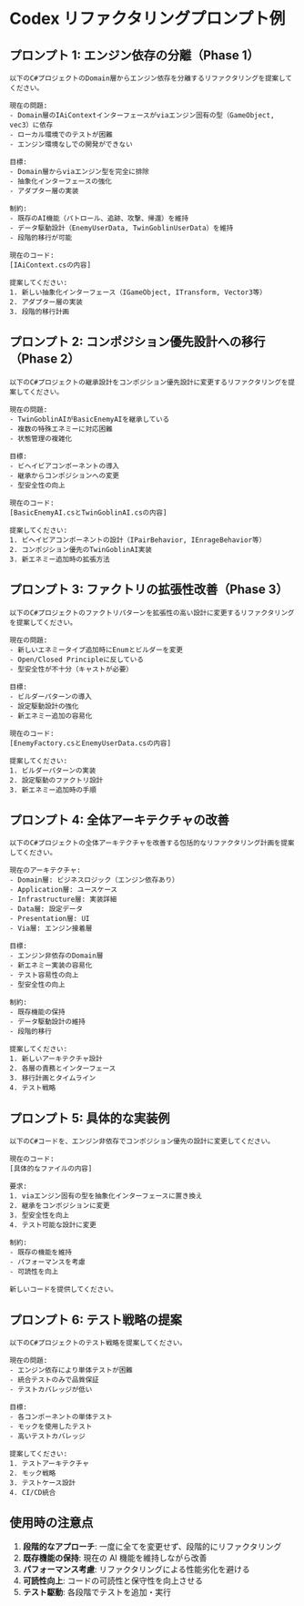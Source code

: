 # Codex リファクタリングプロンプト例

## プロンプト 1: エンジン依存の分離（Phase 1）

```
以下のC#プロジェクトのDomain層からエンジン依存を分離するリファクタリングを提案してください。

現在の問題:
- Domain層のIAiContextインターフェースがviaエンジン固有の型（GameObject, vec3）に依存
- ローカル環境でのテストが困難
- エンジン環境なしでの開発ができない

目標:
- Domain層からviaエンジン型を完全に排除
- 抽象化インターフェースの強化
- アダプター層の実装

制約:
- 既存のAI機能（パトロール、追跡、攻撃、帰還）を維持
- データ駆動設計（EnemyUserData, TwinGoblinUserData）を維持
- 段階的移行が可能

現在のコード:
[IAiContext.csの内容]

提案してください:
1. 新しい抽象化インターフェース（IGameObject, ITransform, Vector3等）
2. アダプター層の実装
3. 段階的移行計画
```

## プロンプト 2: コンポジション優先設計への移行（Phase 2）

```
以下のC#プロジェクトの継承設計をコンポジション優先設計に変更するリファクタリングを提案してください。

現在の問題:
- TwinGoblinAIがBasicEnemyAIを継承している
- 複数の特殊エネミーに対応困難
- 状態管理の複雑化

目標:
- ビヘイビアコンポーネントの導入
- 継承からコンポジションへの変更
- 型安全性の向上

現在のコード:
[BasicEnemyAI.csとTwinGoblinAI.csの内容]

提案してください:
1. ビヘイビアコンポーネントの設計（IPairBehavior, IEnrageBehavior等）
2. コンポジション優先のTwinGoblinAI実装
3. 新エネミー追加時の拡張方法
```

## プロンプト 3: ファクトリの拡張性改善（Phase 3）

```
以下のC#プロジェクトのファクトリパターンを拡張性の高い設計に変更するリファクタリングを提案してください。

現在の問題:
- 新しいエネミータイプ追加時にEnumとビルダーを変更
- Open/Closed Principleに反している
- 型安全性が不十分（キャストが必要）

目標:
- ビルダーパターンの導入
- 設定駆動設計の強化
- 新エネミー追加の容易化

現在のコード:
[EnemyFactory.csとEnemyUserData.csの内容]

提案してください:
1. ビルダーパターンの実装
2. 設定駆動のファクトリ設計
3. 新エネミー追加時の手順
```

## プロンプト 4: 全体アーキテクチャの改善

```
以下のC#プロジェクトの全体アーキテクチャを改善する包括的なリファクタリング計画を提案してください。

現在のアーキテクチャ:
- Domain層: ビジネスロジック（エンジン依存あり）
- Application層: ユースケース
- Infrastructure層: 実装詳細
- Data層: 設定データ
- Presentation層: UI
- Via層: エンジン接着層

目標:
- エンジン非依存のDomain層
- 新エネミー実装の容易化
- テスト容易性の向上
- 型安全性の向上

制約:
- 既存機能の保持
- データ駆動設計の維持
- 段階的移行

提案してください:
1. 新しいアーキテクチャ設計
2. 各層の責務とインターフェース
3. 移行計画とタイムライン
4. テスト戦略
```

## プロンプト 5: 具体的な実装例

```
以下のC#コードを、エンジン非依存でコンポジション優先の設計に変更してください。

現在のコード:
[具体的なファイルの内容]

要求:
1. viaエンジン固有の型を抽象化インターフェースに置き換え
2. 継承をコンポジションに変更
3. 型安全性を向上
4. テスト可能な設計に変更

制約:
- 既存の機能を維持
- パフォーマンスを考慮
- 可読性を向上

新しいコードを提供してください。
```

## プロンプト 6: テスト戦略の提案

```
以下のC#プロジェクトのテスト戦略を提案してください。

現在の問題:
- エンジン依存により単体テストが困難
- 統合テストのみで品質保証
- テストカバレッジが低い

目標:
- 各コンポーネントの単体テスト
- モックを使用したテスト
- 高いテストカバレッジ

提案してください:
1. テストアーキテクチャ
2. モック戦略
3. テストケース設計
4. CI/CD統合
```

## 使用時の注意点

1. **段階的なアプローチ**: 一度に全てを変更せず、段階的にリファクタリング
2. **既存機能の保持**: 現在の AI 機能を維持しながら改善
3. **パフォーマンス考慮**: リファクタリングによる性能劣化を避ける
4. **可読性向上**: コードの可読性と保守性を向上させる
5. **テスト駆動**: 各段階でテストを追加・実行
